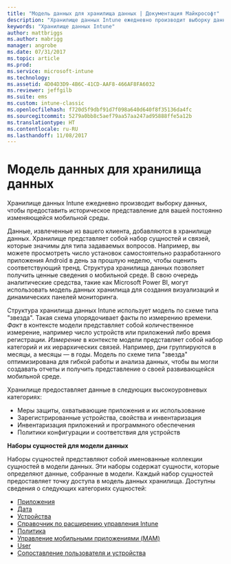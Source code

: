 ```yaml
---
title: "Модель данных для хранилища данных | Документация Майкрософт"
description: "Хранилище данных Intune ежедневно производит выборку данных, чтобы предоставить историческое представление для вашей постоянно изменяющейся мобильной среды."
keywords: "Хранилище данных Intune"
author: mattbriggs
ms.author: mabrigg
manager: angrobe
ms.date: 07/31/2017
ms.topic: article
ms.prod: 
ms.service: microsoft-intune
ms.technology: 
ms.assetid: 4D04D3D9-4B6C-41CD-AAF8-466AF8FA6032
ms.reviewer: jeffgilb
ms.suite: ems
ms.custom: intune-classic
ms.openlocfilehash: f720d5f9dbf91d7f098a640d640f8f35136da4fc
ms.sourcegitcommit: 5279a0bb8c5aef79aa57aa247ad95888ffe5a12b
ms.translationtype: HT
ms.contentlocale: ru-RU
ms.lasthandoff: 11/08/2017
---
```

# <a name="data-warehouse-data-model"></a>Модель данных для хранилища данных

Хранилище данных Intune ежедневно производит выборку данных, чтобы предоставить историческое представление для вашей постоянно изменяющейся мобильной среды.

Данные, извлеченные из вашего клиента, добавляются в хранилище данных. Хранилище представляет собой набор сущностей и связей, которые значимы для типа задаваемых вопросов. Например, вы можете просмотреть число установок самостоятельно разработанного приложения Android в день за прошлую неделю, чтобы оценить соответствующий тренд. Структура хранилища данных позволяет получить ценные сведения о мобильной среде. В свою очередь аналитические средства, такие как Microsoft Power BI, могут использовать модель данных хранилища для создания визуализаций и динамических панелей мониторинга.

Структура хранилища данных Intune использует модель по схеме типа "звезда". Такая схема упорядочивает факты по измерению времени. *Факт* в контексте модели представляет собой количественное измерение, например число устройств или приложений либо время регистрации. *Измерение* в контексте модели представляет собой набор категорий и их иерархических связей. Например, дни группируются в месяцы, а месяцы — в годы. Модель по схеме типа "звезда" оптимизирована для гибкой работы и анализа данных, чтобы вы могли создавать отчеты и получить представление о своей развивающейся мобильной среде.

Хранилище предоставляет данные в следующих высокоуровневых категориях:
  -  Меры защиты, охватывающие приложения и их использование
  -  Зарегистрированные устройства, свойства и инвентаризация
  -  Инвентаризация приложений и программного обеспечения
  -  Политики конфигурации и соответствия для устройств

**Наборы сущностей для модели данных**

Наборы сущностей представляют собой именованные коллекции сущностей в модели данных. Эти наборы содержат сущности, которые определяют данные, собранные в модели. Каждый набор сущностей предоставляет точку доступа в модель данных хранилища. Доступны сведения о следующих категориях сущностей:

  -  [Приложения](reports-ref-application.md)
  -  [Дата](reports-ref-date.md)
  -  [Устройства](reports-ref-devices.md)
  -  [Справочник по расширению управления Intune](reports-ref-intunemanagementextension.md)
  -  [Политика](reports-ref-policy.md)
  -  [Управление мобильными приложениями (MAM)](reports-ref-mobile-app-management.md)
  -  [User](reports-ref-user.md)
  -  [Сопоставление пользователя и устройства](reports-ref-user-device.md)